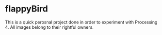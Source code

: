 # flappyBird
This is a quick perosnal project done in order to experiment with Processing 4. 
All images belong to their rightful owners. 
